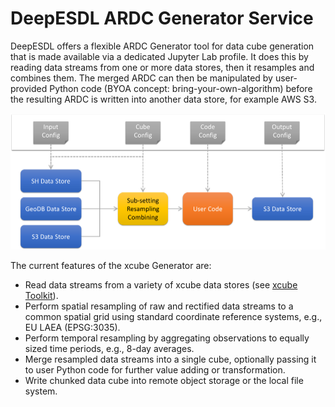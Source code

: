 # DeepESDL ARDC Generator Service

DeepESDL offers a flexible ARDC Generator tool for data cube generation 
that is made available via a dedicated Jupyter Lab profile. 
It does this by reading data streams from one or more data stores, 
then it resamples and combines them. The merged ARDC can then be 
manipulated by user-provided Python code 
(BYOA concept: bring-your-own-algorithm) before the resulting 
ARDC is written into another data store, for example AWS S3.

![xcube Generator schema](../img/ardc-gen.png)

The current features of the xcube Generator are:

* Read data streams from a variety of xcube data stores
  (see [xcube Toolkit](./xcube-toolkit.md)).
* Perform spatial resampling of raw and rectified data streams to 
  a common spatial grid using standard coordinate reference systems, e.g., 
  EU LAEA (EPSG:3035).
* Perform temporal resampling by aggregating observations to equally 
  sized time periods, e.g., 8-day averages. 
* Merge resampled data streams into a single cube, optionally 
  passing it to user Python code for further value adding or transformation.
* Write chunked data cube into remote object storage or the 
  local file system.
